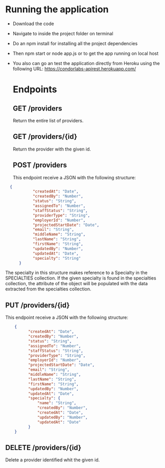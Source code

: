 # Running the application

- Download the code
- Navigate to inside the project folder on terminal
- Do an npm install for installing all the project dependencies
- Then npm start or node app.js or to get the app running on local host

- You also can go an test the application directly from  Heroku using the following URL:
  https://condorlabs-apirest.herokuapp.com/

  # Endpoints

  ## GET /providers
  
  Return the entire list of providers.

  ## GET /providers/{id}
  
  Return the provider with the given id.

  ## POST /providers
  
  This endpoint receive a JSON with the following structure: <br>

```json
  {
            "createdAt": "Date",
            "createdBy": "Number",
            "status": "String",
            "assignedTo": "Number",
            "staffStatus": "String",
            "providerType": "String",
            "employerId": "Number",
            "projectedStartDate": "Date",
            "email": "String",
            "middleName": "String",
            "lastName": "String",
            "firstName": "String",
            "updatedBy": "Number",
            "updatedAt": "Date",
            "specialty": "String"
      }
```
  
  The specialty in this structure makes reference to a Specialty in the SPECIALTIES collection.
  If the given specialty is found in the specialties collection, the attribute of the object will be populated with the data extracted from the specialties collection. 
    

  ## PUT /providers/{id}
  This endpoint receive a JSON with the following structure: <br>
  
```json
    {
          "createdAt": "Date",
          "createdBy": "Number",
          "status": "String",
          "assignedTo": "Number",
          "staffStatus": "String",
          "providerType": "String",
          "employerId": "Number",
          "projectedStartDate": "Date",
          "email": "String",
          "middleName": "String",
          "lastName": "String",
          "firstName": "String",
          "updatedBy": "Number",
          "updatedAt": "Date",
          "specialty": {
              "name": "String",
              "createdBy": "Number",
              "createdAt": "Date",
              "updatedBy": "Number",
              "updatedAt": "Date"
          }
    }
```

  ## DELETE /providers/{id}
  
  Delete a provider identified whit the given id.